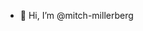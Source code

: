 - 👋 Hi, I’m @mitch-millerberg



<!---
mitch-millerberg/mitch-millerberg is a ✨ special ✨ repository because its `README.md` (this file) appears on your GitHub profile.
You can click the Preview link to take a look at your changes.
--->
